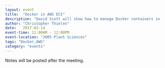 ```yaml
---
layout: event
title:  "Docker in AWS ECS"
description: "David Scott will show how to manage Docker containers in AWS ECS."
author: "Christopher Thielen"
date:   2017-02-14
event-time: 11:00AM - 12:00PM
event-location: "2005 Plant Sciences"
tags: "Docker,AWS"
category: "events"
---
```


Notes will be posted after the meeting.

<!--Announcements
-
- Remember to join #appdev on slack.ucdavis.edu, appdev@ucdavis.edu mailing list, etc.
- Project listing
- Ask for audio/visual equipment (James Cubbage will bring the equipment next meeting).
- Solicited feedback on last year's survey. We will be performing another one in March.
- Subject Matter Expert call.

Angular 2 and Full Stack Typescript
-
Slides: [PDF]({{ site.baseurl }}/media/meetings/8/angular2.pdf) [PPTX]({{ site.baseurl }}/media/meetings/8/angular2.pptx)

Eli Richmond, Joshua Eilers, and David Scott gave a presentation on Angular 2, full stack Typescript, and Docker on AWS.

Miscellaneous
=
There were **18 individuals in attendance**.-->
